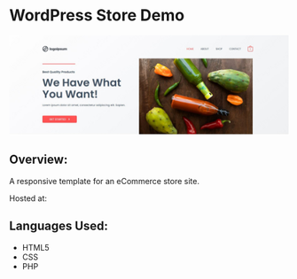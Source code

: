 # WordPress Store Demo
![store image][logo]

[logo]: https://github.com/pkcnj/pkcnj/blob/main/store.JPG "Store Image"

## Overview:
A responsive template for an eCommerce store site.

Hosted at:




## Languages Used:
* HTML5
* CSS
* PHP

